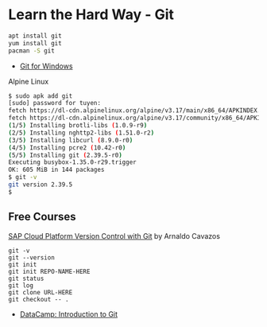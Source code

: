 # Learn the Hard Way - Git

```bash
apt install git
yum install git
pacman -S git
```
- [Git for Windows](https://git-scm.com/downloads)

Alpine Linux  
```bash
$ sudo apk add git
[sudo] password for tuyen:
fetch https://dl-cdn.alpinelinux.org/alpine/v3.17/main/x86_64/APKINDEX.tar.gz
fetch https://dl-cdn.alpinelinux.org/alpine/v3.17/community/x86_64/APKINDEX.tar.gz
(1/5) Installing brotli-libs (1.0.9-r9)
(2/5) Installing nghttp2-libs (1.51.0-r2)
(3/5) Installing libcurl (8.9.0-r0)
(4/5) Installing pcre2 (10.42-r0)
(5/5) Installing git (2.39.5-r0)
Executing busybox-1.35.0-r29.trigger
OK: 605 MiB in 144 packages
$ git -v
git version 2.39.5
$
```

## Free Courses
[SAP Cloud Platform Version Control with Git](https://open.sap.com/courses/git1) by Arnaldo Cavazos


```
git -v
git --version
git init
git init REPO-NAME-HERE
git status
git log
git clone URL-HERE
git checkout -- .
```


- [DataCamp: Introduction to Git](https://app.datacamp.com/learn/courses/introduction-to-git)
